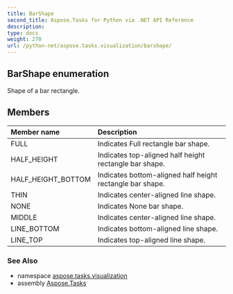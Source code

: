 ```yaml
---
title: BarShape
second_title: Aspose.Tasks for Python via .NET API Reference
description: 
type: docs
weight: 270
url: /python-net/aspose.tasks.visualization/barshape/
---
```


## BarShape enumeration

Shape of a bar rectangle.

## Members
| Member name | Description |
| :- | :- |
|FULL|Indicates Full rectangle bar shape.|
|HALF_HEIGHT|Indicates top-aligned half height rectangle bar shape.|
|HALF_HEIGHT_BOTTOM|Indicates bottom-aligned half height rectangle bar shape.|
|THIN|Indicates center-aligned line shape.|
|NONE|Indicates None bar shape.|
|MIDDLE|Indicates center-aligned line shape.|
|LINE_BOTTOM|Indicates bottom-aligned line shape.|
|LINE_TOP|Indicates top-aligned line shape.|

### See Also

* namespace [aspose.tasks.visualization](/tasks/python-net/aspose.tasks.visualization/)
* assembly [Aspose.Tasks](/tasks/python-net/)

